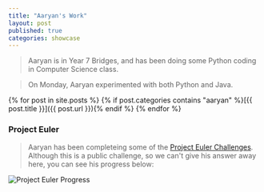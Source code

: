 ```yaml
---
title: "Aaryan's Work"
layout: post
published: true
categories: showcase
---
```


> Aaryan is in Year 7 Bridges, and has been doing some Python coding in Computer Science class.

> On Monday, Aaryan experimented with both Python and Java.

{% for post in site.posts %}
{% if post.categories contains "aaryan" %}[{{ post.title }}]({{ post.url }}){% endif %}
{% endfor %}

### Project Euler

> Aaryan has been completeing some of the [Project Euler Challenges](http://projecteuler.net/problems/). Although this is a public challenge, so we can't give his answer away here, you can see his progress below:

![Project Euler Progress](http://projecteuler.net/profile/aaryan23.png)